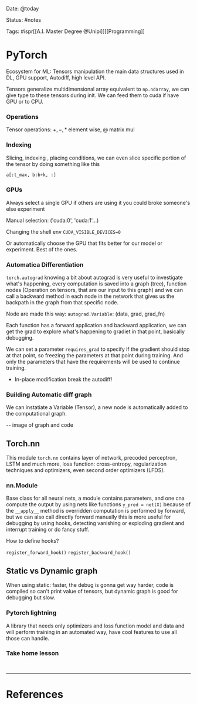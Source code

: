 Date: @today

Status: #notes

Tags: #ispr[[A.I. Master Degree @Unipi]][[Programming]]

# PyTorch

Ecosystem for ML: Tensors manipulation the main data structures used in DL, GPU support, Autodiff, high level API.

Tensors generalize multidimensional array equivalent to `np.ndarray`, we can give type to these tensors during init. We can feed them to cuda if have GPU or to CPU.

### Operations

Tensor operations: $+,-, * \;\text{element wise},\; @ \;\text{matrix mul}$

### Indexing

Slicing, indexing , placing conditions, we can even slice specific portion of the tensor by doing something like this

```python
a[:t_max, b:b+k, :]
```


### GPUs

Always select a single GPU if others are using it you could broke someone's else experiment

Manual selection: ('cuda:0', 'cuda:1'...)

Changing the shell env `CUDA_VISIBLE_DEVICES=0`

Or automatically choose the GPU that fits better for our model or experiment. Best of the ones.

### Automatica Differentiation

`torch.autograd` knowing a bit about autograd is very useful to investigate what's happening, every computation is saved into a graph  (tree), function nodes (Operation on tensors, that are our input to this graph) and we can call a backward method in each node in the network that gives us the backpath in the graph from that specific node.

Node are made this way: `autograd.Variable`: (data, grad, grad_fn)

Each function has a forward application and backward application, we can get the grad to explore what's happening to gradiet in that point, basically debugging.

We can set a parameter `requires_grad` to specify if the gradient should stop at that point, so freezing the parameters at that point during training. And only the parameters that have the requirements will be used to continue training.

- In-place modification break the autodiff!

### Building Automatic diff graph

We can instatiate a Variable (Tensor), a new node is automatically added to the computational graph.

-- image of graph and code

## Torch.nn

This module `torch.nn` contains layer of network, precoded perceptron, LSTM and much more, loss function: cross-entropy, regularization techniques and optimizers, even second order optimizers (LFDS).

### nn.Module

Base class for all neural nets, a module contains parameters, and one cna compute the output by using nets like functions `y_pred = net(X)` because of the `__apply__` method is overridden computation is performed by forward, but we can also call directly forward manually this is more useful for debugging by using hooks, detecting vanishing or exploding gradient and interrupt training or do fancy stuff.

How to define hooks?

`register_forward_hook()`
`register_backward_hook()`


## Static vs Dynamic graph

When using static: faster, the debug is gonna get way harder, code is compiled so can't print value of tensors, but dynamic graph is good for debugging but slow.

### Pytorch lightning

A library that needs only optimizers and loss function model and data and will perform training in an automated way, have cool features to use all those can handle.


### Take home lesson

```ad-summary


```


---
# References

